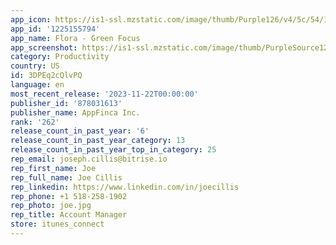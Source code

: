 ```yaml
---
app_icon: https://is1-ssl.mzstatic.com/image/thumb/Purple126/v4/5c/54/1c/5c541c6d-7127-98cb-a0cf-581bb8c81a71/AppIcon-0-0-1x_U007emarketing-0-7-0-85-220.png/1024x1024bb.png
app_id: '1225155794'
app_name: Flora - Green Focus
app_screenshot: https://is1-ssl.mzstatic.com/image/thumb/PurpleSource124/v4/d7/be/dc/d7bedce9-de06-2840-73b6-0dc919f359ff/da131b60-7bec-4aaa-9046-5ec2145bc0ae_poster_1_-_x@3x.png/1242x2688bb.png
category: Productivity
country: US
id: 3DPEq2cQlvPQ
language: en
most_recent_release: '2023-11-22T00:00:00'
publisher_id: '878031613'
publisher_name: AppFinca Inc.
rank: '262'
release_count_in_past_year: '6'
release_count_in_past_year_category: 13
release_count_in_past_year_top_in_category: 25
rep_email: joseph.cillis@bitrise.io
rep_first_name: Joe
rep_full_name: Joe Cillis
rep_linkedin: https://www.linkedin.com/in/joecillis
rep_phone: +1 518-258-1902
rep_photo: joe.jpg
rep_title: Account Manager
store: itunes_connect
---
```

